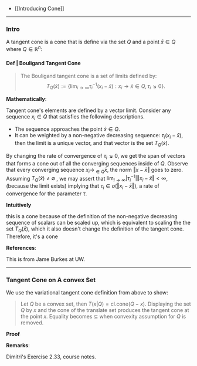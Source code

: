 - [[Introducing Cone]]


--- 
### **Intro**

A tangent cone is a cone that is define via the set $Q$ and a point $\bar{x}\in Q$ where $Q\in \mathbb{R}^n$: 

#### **Def | Bouligand Tangent Cone**
> The Bouligand tangent cone is a set of limits defined by: 
> $$
> T_Q(\bar{x}):= 
> \left\lbrace
>     \lim_{i \rightarrow ∞} \tau_i^{-1}(x_i - \bar{x}) :
>     x_i \rightarrow \bar{x} \in Q, \tau_i ↘ 0
> \right\rbrace. 
> $$

**Mathematically**: 

Tangent cone's elements are defined by a vector limit.
Consider any sequence $x_i \in Q$ that satisfies the following descriptions. 
- The sequence approaches the point $\bar{x}\in Q$. 
- It can be weighted by a non-negative decreasing sequence: $\tau_i(x_i - \bar{x})$, then the limit is a unique vector, and that vector is the set $T_{Q}(\bar{x})$. 

By changing the rate of convergence of $\tau_i\searrow 0$, we get the span of vectors that forms a cone out of all the converging sequences inside of $Q$. 
Observe that every converging sequence $x_i\rightarrow_{\in Q} \bar x$, the norm $\Vert x - \bar x\Vert$ goes to zero. 
Assuming $T_Q(\bar x)\neq \emptyset$ , we may assert that $\lim_{i\rightarrow \infty} |\tau_i^{-1}|\Vert x_i - \bar x\Vert < \infty$, (because the limit exists) implying that $\tau_i \in o(\Vert x_i - \bar x\Vert)$, a rate of convergence for the parameter $\tau$. 


**Intuitively** 

this is a cone because of the definition of the non-negative decreasing sequence of scalars can be scaled up, which is equivalent to scaling the the set $T_Q(\bar{x})$, which it also doesn't change the definition of the tangent cone. Therefore, it's a cone 

**References**:

This is from Jame Burkes at UW. 

---
### **Tangent Cone on A convex Set**

We use the variational tangent cone definition from above to show:

> Let $Q$ be a convex set, then $T(x|Q) = \text{cl.cone}(Q - x)$. Displaying the set $Q$ by $x$ and the cone of the translate set produces the tangent cone at the point $x$. Equality becomes $\subseteq$ when convexity assumption for $Q$ is removed. 

**Proof**



**Remarks**: 

Dimitri's Exercise 2.33, course notes. 


